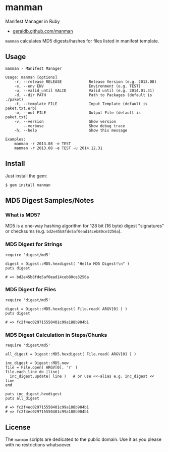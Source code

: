 # manman

Manifest Manager in Ruby

* [geraldb.github.com/manman](http://geraldb.github.com/manman)

`manman` calculates MD5 digests/hashes for files listed in manifest template.

## Usage

    manman - Manifest Manager
    
    Usage: manman [options]
        -r, --release RELEASE            Release Version (e.g. 2013.08)
        -e, --env ENV                    Environment (e.g. TEST)
        -u, --valid_until VALID          Valid until (e.g. 2014.01.31)
        -d, --dir PATH                   Path to Packages (default is ./paket)
        -t, --template FILE              Input Template (default is paket.txt.erb)
        -o, --out FILE                   Output File (default is paket.txt)
        -v, --version                    Show version
            --verbose                    Show debug trace
        -h, --help                       Show this message
    
    Examples:
        manman -r 2013.08 -e TEST
        manman -r 2013.08 -e TEST -u 2014.12.31


## Install

Just install the gem:

    $ gem install manman




## MD5 Digest Samples/Notes

### What is MD5?

MD5 is a one-way hashing algorithm for 128 bit (16 byte) digest "signatures" or checksums
(e.g. `bd2e45b8fde5af0ead14ceb80ce3256a`).

### MD5 Digest for Strings

    require 'digest/md5'
    
    digest = Digest::MD5.hexdigest( "Hello MD5 Digest!\n" )
    puts digest
    
    # => bd2e45b8fde5af0ead14ceb80ce3256a


### MD5 Digest for Files

    require 'digest/md5'
    
    digest = Digest::MD5.hexdigest( File.read( ARGV[0] ) )
    puts digest
    
    # => fc2f4ec029715550401c99a188b904b1

### MD5 Digest Calculation in Steps/Chunks

    require 'digest/md5'
    
    all_digest = Digest::MD5.hexdigest( File.read( ARGV[0] ) )
    
    inc_digest = Digest::MD5.new
    file = File.open( ARGV[0], 'r' )
    file.each_line do |line|
      inc_digest.update( line )   # or use <<-alias e.g. inc_digest << line
    end
    
    puts inc_digest.hexdigest
    puts all_digest
    
    # => fc2f4ec029715550401c99a188b904b1
    # => fc2f4ec029715550401c99a188b904b1



## License

The `manman` scripts are dedicated to the public domain.
Use it as you please with no restrictions whatsoever.